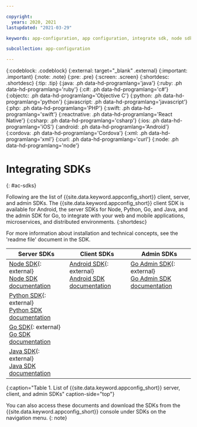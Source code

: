 ```yaml
---

copyright:
  years: 2020, 2021
lastupdated: "2021-03-29"

keywords: app-configuration, app configuration, integrate sdk, node sdk, npm, sdk, android sdk, android, python sdk, python, go, golang, java server sdk, java, go admin sdk

subcollection: app-configuration

---
```


{:codeblock: .codeblock}
{:external: target="_blank" .external}
{:important: .important}
{:note: .note}
{:pre: .pre}
{:screen: .screen}
{:shortdesc: .shortdesc}
{:tip: .tip}
{:java: .ph data-hd-programlang='java'}
{:ruby: .ph data-hd-programlang='ruby'}
{:c#: .ph data-hd-programlang='c#'}
{:objectc: .ph data-hd-programlang='Objective C'}
{:python: .ph data-hd-programlang='python'}
{:javascript: .ph data-hd-programlang='javascript'}
{:php: .ph data-hd-programlang='PHP'}
{:swift: .ph data-hd-programlang='swift'}
{:reactnative: .ph data-hd-programlang='React Native'}
{:csharp: .ph data-hd-programlang='csharp'}
{:ios: .ph data-hd-programlang='iOS'}
{:android: .ph data-hd-programlang='Android'}
{:cordova: .ph data-hd-programlang='Cordova'}
{:xml: .ph data-hd-programlang='xml'}
{:curl: .ph data-hd-programlang='curl'}
{:node: .ph data-hd-programlang='node'}

# Integrating SDKs
{: #ac-sdks}

Following are the list of {{site.data.keyword.appconfig_short}} client, server, and admin SDKs. The {{site.data.keyword.appconfig_short}} client SDK is available for Android, the server SDKs for Node, Python, Go, and Java, and the admin SDK for Go, to integrate with your web and mobile applications, microservices, and distributed environments.
{:shortdesc}

For more information about installation and technical concepts, see the 'readme file' document in the SDK.

|Server SDKs                          |Client SDKs                          |Admin SDKs                          |
|-------------------------------------|-------------------------------------|------------------------------------|
|[Node SDK](https://github.com/IBM/appconfiguration-node-sdk){: external} </br>[Node SDK documentation](/docs/app-configuration?topic=app-configuration-ac-integrate-sdks) |[Android SDK](https://github.com/IBM/appconfiguration-android-client-sdk){: external} </br>[Android SDK documentation](/docs/app-configuration?topic=app-configuration-ac-integrate-sdks-android) |[Go Admin SDK](https://github.com/IBM/appconfiguration-go-admin-sdk){: external} </br>[Go Admin SDK documentation](https://{DomainName}/apidocs/app-configuration?code=go) |
|[Python SDK](https://github.com/IBM/appconfiguration-python-sdk){: external} </br>[Python SDK documentation](/docs/app-configuration?topic=app-configuration-ac-python) | &nbsp;&nbsp; | &nbsp;&nbsp; |
|[Go SDK](https://github.com/IBM/appconfiguration-go-sdk){: external} </br>[Go SDK documentation](/docs/app-configuration?topic=app-configuration-ac-golang) | &nbsp;&nbsp; | &nbsp;&nbsp; |
|[Java SDK](https://github.com/IBM/appconfiguration-java-sdk){: external} </br>[Java SDK documentation](/docs/app-configuration?topic=app-configuration-ac-java) | &nbsp;&nbsp; | &nbsp;&nbsp; |
{:caption="Table 1. List of {{site.data.keyword.appconfig_short}} server, client, and admin SDKs" caption-side="top"}

You can also access these documents and download the SDKs from the {{site.data.keyword.appconfig_short}} console under SDKs on the navigation menu.
{: note}
